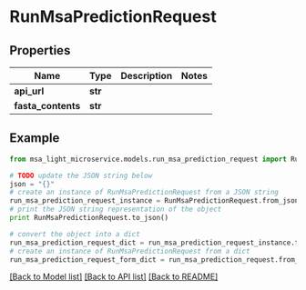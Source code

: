 # RunMsaPredictionRequest


## Properties

Name | Type | Description | Notes
------------ | ------------- | ------------- | -------------
**api_url** | **str** |  | 
**fasta_contents** | **str** |  | 

## Example

```python
from msa_light_microservice.models.run_msa_prediction_request import RunMsaPredictionRequest

# TODO update the JSON string below
json = "{}"
# create an instance of RunMsaPredictionRequest from a JSON string
run_msa_prediction_request_instance = RunMsaPredictionRequest.from_json(json)
# print the JSON string representation of the object
print RunMsaPredictionRequest.to_json()

# convert the object into a dict
run_msa_prediction_request_dict = run_msa_prediction_request_instance.to_dict()
# create an instance of RunMsaPredictionRequest from a dict
run_msa_prediction_request_form_dict = run_msa_prediction_request.from_dict(run_msa_prediction_request_dict)
```
[[Back to Model list]](../README.md#documentation-for-models) [[Back to API list]](../README.md#documentation-for-api-endpoints) [[Back to README]](../README.md)



